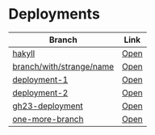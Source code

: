 # Deployments

| Branch | Link |
| --- | --- |
| [hakyll](https://github.com/visortelle/haskellfoundation.github.io/tree/) | [Open](https://visortelle.github.io/haskellfoundation.github.io/) |
| [branch/with/strange/name](https://github.com/visortelle/haskellfoundation.github.io/tree/branch/with/strange/name) | [Open](https://visortelle.github.io/haskellfoundation.github.io/branches/branch-with-strange-name) |
| [deployment-1](https://github.com/visortelle/haskellfoundation.github.io/tree/deployment-1) | [Open](https://visortelle.github.io/haskellfoundation.github.io/branches/deployment-1) |
| [deployment-2](https://github.com/visortelle/haskellfoundation.github.io/tree/deployment-2) | [Open](https://visortelle.github.io/haskellfoundation.github.io/branches/deployment-2) |
| [gh23-deployment](https://github.com/visortelle/haskellfoundation.github.io/tree/gh23-deployment) | [Open](https://visortelle.github.io/haskellfoundation.github.io/branches/gh23-deployment) |
| [one-more-branch](https://github.com/visortelle/haskellfoundation.github.io/tree/one-more-branch) | [Open](https://visortelle.github.io/haskellfoundation.github.io/branches/one-more-branch) |
